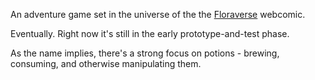 An adventure game set in the universe of the the [Floraverse](http://floraverse.com/)
webcomic.

Eventually. Right now it's still in the early prototype-and-test phase.

As the name implies, there's a strong focus on potions - brewing, consuming,
and otherwise manipulating them.
